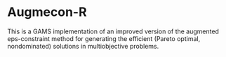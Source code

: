 # Augmecon-R
This is a GAMS implementation of an improved version of the augmented eps-constraint method for generating the efficient (Pareto optimal, nondominated) solutions in multiobjective problems. 



